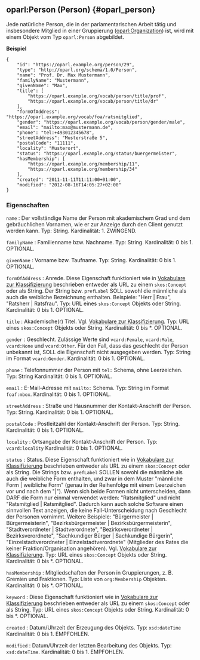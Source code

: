 oparl:Person (Person)  {#oparl_person}
--------------------

Jede natürliche Person, die in der parlamentarischen Arbeit tätig
und insbesondere Mitglied in einer Gruppierung ([oparl:Organization](#oparl_organization)) ist,
wird mit einem Objekt vom Typ `oparl:Person` abgebildet.

**Beispiel**

~~~~~  {#person_ex2 .json}
{
    "id": "https://oparl.example.org/person/29",
    "type": "http://oparl.org/schema/1.0/Person",
    "name": "Prof. Dr. Max Mustermann",
    "familyName": "Mustermann",
    "givenName": "Max",
    "title": [
        "https://oparl.example.org/vocab/person/title/prof",
        "https://oparl.example.org/vocab/person/title/dr"
    ],
    "formOfAddress": "https://oparl.example.org/vocab/foa/ratsmitglied",
    "gender": "https://oparl.example.org/vocab/person/gender/male",
    "email": "mailto:max@mustermann.de",
    "phone": "tel:+493012345678",
    "streetAddress": "Musterstraße 5",
    "postalCode": "11111",
    "locality": "Musterort",
    "status": "https://oparl.example.org/status/buergermeister",
    "hasMembership": [
        "https://oparl.example.org/membership/11",
        "https://oparl.example.org/membership/34"
    ],
    "created": "2011-11-11T11:11:00+01:00",
    "modified": "2012-08-16T14:05:27+02:00"
}
~~~~~

### Eigenschaften ###

`name`
:   Der vollständige Name der Person mit akademischem Grad und dem gebräuchlichen Vornamen,
    wie er zur Anzeige durch den Client genutzt werden kann.
    Typ: String.
    Kardinalität: 1.
    ZWINGEND.

`familyName`
:   Familienname bzw. Nachname.
    Typ: String.
    Kardinalität: 0 bis 1.
    OPTIONAL.

`givenName`
:   Vorname bzw. Taufname.
    Typ: String.
    Kardinalität: 0 bis 1.
    OPTIONAL.

`formOfAddress`
:   Anrede. Diese Eigenschaft funktioniert wie in 
    [Vokabulare zur Klassifizierung](#vokabulare_klassifizierung) beschrieben 
    entweder als URL zu einem `skos:Concept` oder als String.
    Der String bzw. `prefLabel` SOLL sowohl die männliche als auch die weibliche Bezeichnung
    enthalten. Beispiele: "Herr | Frau", "Ratsherr | Ratsfrau".
    Typ: URL eines `skos:Concept` Objekts oder String.
    Kardinalität: 0 bis 1.
    OPTIONAL.

`title`
:   Akademische(r) Titel. Vgl. [Vokabulare zur Klassifizierung](#vokabulare_klassifizierung).
    Typ: URL eines `skos:Concept` Objekts oder String.
    Kardinalität: 0 bis *.
    OPTIONAL.

`gender`
:   Geschlecht. Zulässige Werte sind `vcard:Female`, `vcard:Male`, `vcard:None` und `vcard:Other`.
    Für den Fall, dass das geschlecht der Person unbekannt ist, SOLL die Eigenschaft nicht
    ausgegeben werden.
    Typ: String im Format `vcard:Gender`.
    Kardinalität: 0 bis 1.
    OPTIONAL.

`phone`
:   Telefonnummer der Person mit `tel:` Schema, ohne Leerzeichen.
    Typ: String
    Kardinalität: 0 bis 1.
    OPTIONAL.

`email`
:   E-Mail-Adresse mit `mailto:` Schema.
    Typ: String im Format `foaf:mbox`.
    Kardinalität: 0 bis 1.
    OPTIONAL.

`streetAddress`
:   Straße und Hausnummer der Kontakt-Anschrift der Person.
    Typ: String.
    Kardinalität: 0 bis 1.
    OPTIONAL.

`postalCode`
:   Postleitzahl der Kontakt-Anschrift der Person.
    Typ: String.
    Kardinalität: 0 bis 1.
    OPTIONAL.

`locality`
:   Ortsangabe der Kontakt-Anschrift der Person.
    Typ: `vcard:locality`
    Kardinalität: 0 bis 1.
    OPTIONAL.

`status`
:   Status. Diese Eigenschaft funktioniert wie in 
    [Vokabulare zur Klassifizierung](#vokabulare_klassifizierung) beschrieben entweder
    als URL zu einem `skos:Concept` oder als String.
    Die Strings bzw. `prefLabel` SOLLEN sowohl die männliche als auch die weibliche
    Form enthalten, und zwar in dem Muster
    "männliche Form | weibliche Form" (genau in der Reihenfolge mit einem Leerzeichen
    vor und nach dem "|").
    Wenn sich beide Formen nicht unterscheiden, dann DARF die Form nur einmal verwendet werden:
    "Ratsmitglied" und nicht "Ratsmitglied | Ratsmitglied".
    Dadurch kann auch solche Software einen sinnvollen Text anzeigen, die keine
    Fall-Unterscheidung nach Geschlecht
    der Personen vornimmt.
    Weitere Beispiele: "Bürgermeister | Bürgermeisterin",
    "Bezirksbürgermeister | Bezirksbürgermeisterin",
    "Stadtverordneter | Stadtverordnete",
    "Bezirksverordneter | Bezirksverordnete",
    "Sachkundiger Bürger | Sachkundige Bürgerin",
    "Einzelstadtverordneter | Einzelstadtverordnete" (Mitglieder des Rates die keiner Fraktion/Organisation
    angehören).
    Vgl. [Vokabulare zur Klassifizierung](#vokabulare_klassifizierung).
    Typ: URL eines `skos:Concept` Objekts oder String.
    Kardinalität: 0 bis *.
    OPTIONAL.

`hasMembership`
:   Mitgliedschaften der Person in Gruppierungen, z. B. Gremien und
    Fraktionen.
    Typ: Liste von `org:Membership` Objekten.
    Kardinalität: 0 bis *.
    OPTIONAL.

`keyword`
:   Diese Eigenschaft funktioniert wie in 
    [Vokabulare zur Klassifizierung](#vokabulare_klassifizierung) beschrieben entweder
    als URL zu einem `skos:Concept` oder als String.
    Typ: URL eines `skos:Concept` Objekts oder String.
    Kardinalität: 0 bis *.
    OPTIONAL.

`created`
:   Datum/Uhrzeit der Erzeugung des Objekts.
    Typ: `xsd:dateTime`
    Kardinalität: 0 bis 1.
    EMPFOHLEN.

`modified`
:   Datum/Uhrzeit der letzten Bearbeitung des Objekts.
    Typ: `xsd:dateTime`.
    Kardinalität: 0 bis 1.
    EMPFOHLEN.

